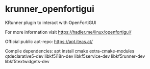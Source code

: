 # krunner_openfortigui
KRunner plugin to interact with OpenFortiGUI

For more information visit https://hadler.me/linux/openfortigui/

Official public apt-repo: https://apt.iteas.at/

Compile dependencies:
  apt install cmake extra-cmake-modules qtdeclarative5-dev libkf5i18n-dev libkf5service-dev libkf5runner-dev libkf5textwidgets-dev
